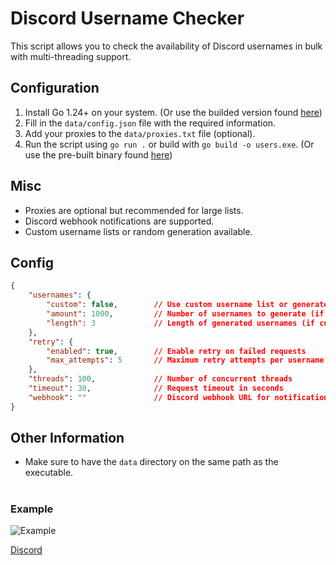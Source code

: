 # Discord Username Checker
This script allows you to check the availability of Discord usernames in bulk with multi-threading support.

## Configuration
1. Install Go 1.24+ on your system. (Or use the builded version found [here](https://github.com/raz461/Discord-Username-Checker/releases/tag/Discord-Username-Checker))
2. Fill in the `data/config.json` file with the required information.
3. Add your proxies to the `data/proxies.txt` file (optional).
4. Run the script using `go run .` or build with `go build -o users.exe`. (Or use the pre-built binary found [here](https://github.com/raz461/Discord-Username-Checker/releases/tag/Discord-Username-Checker))

## Misc
- Proxies are optional but recommended for large lists.
- Discord webhook notifications are supported.
- Custom username lists or random generation available.

## Config
```json
{
    "usernames": {
        "custom": false,        // Use custom username list or generate random
        "amount": 1000,         // Number of usernames to generate (if custom=false)
        "length": 3             // Length of generated usernames (if custom=false)
    },
    "retry": {
        "enabled": true,        // Enable retry on failed requests
        "max_attempts": 5       // Maximum retry attempts per username
    },
    "threads": 100,             // Number of concurrent threads
    "timeout": 30,              // Request timeout in seconds
    "webhook": ""               // Discord webhook URL for notifications on valid usernames
}
```

## Other Information
- Make sure to have the `data` directory on the same path as the executable. 

#
### Example
![Example](https://i.imgur.com/d7IlP8P.png)

[Discord](https://discord.gg/undesync)
